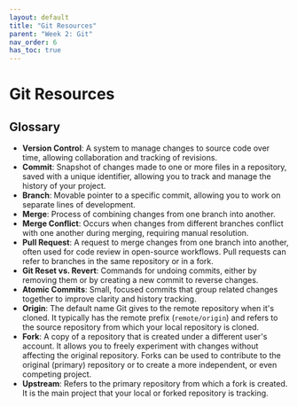 ```yaml
---
layout: default
title: "Git Resources"
parent: "Week 2: Git"
nav_order: 6
has_toc: true
---
```


# Git Resources

## Glossary

- **Version Control**: A system to manage changes to source code over time, allowing collaboration and tracking of revisions.
- **Commit**:  Snapshot of changes made to one or more files in a repository, saved with a unique identifier, allowing you to track and manage the history of your project.
- **Branch**: Movable pointer to a specific commit, allowing you to work on separate lines of development.
- **Merge**: Process of combining changes from one branch into another.
- **Merge Conflict**: Occurs when changes from different branches conflict with one another during merging, requiring manual resolution.
- **Pull Request**: A request to merge changes from one branch into another, often used for code review in open-source workflows.
  Pull requests can refer to branches in the same repository or in a fork.
- **Git Reset vs. Revert**: Commands for undoing commits, either by removing them or by creating a new commit to reverse changes.
- **Atomic Commits**: Small, focused commits that group related changes together to improve clarity and history tracking.
- **Origin**: The default name Git gives to the remote repository when it's cloned.
  It typically has the remote prefix (`remote/origin`) and refers to the source repository from which your local repository is cloned.
- **Fork**: A copy of a repository that is created under a different user's account.
  It allows you to freely experiment with changes without affecting the original repository.
  Forks can be used to contribute to the original (primary) repository or to create a more independent, or even competing project.
- **Upstream**: Refers to the primary repository from which a fork is created.
  It is the main project that your local or forked repository is tracking.
